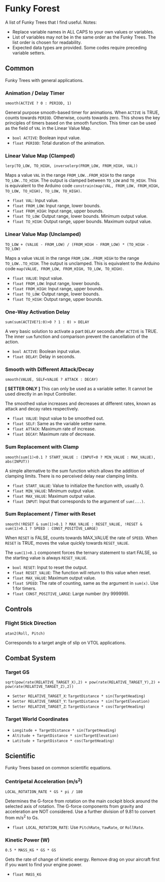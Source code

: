 # Funky Forest

A list of Funky Trees that I find useful. Notes:

- Replace variable names in ALL CAPS to your own values or variables.
- List of variables may not be in the same order as the Funky Trees. The list order is chosen for readability.
- Expected data types are provided. Some codes require preceding variable setters.

## Common

Funky Trees with general applications.

### Animation / Delay Timer

`smooth(ACTIVE ? 0 : PERIOD, 1)`

General purpose smooth-based timer for animations. When `ACTIVE` is TRUE, counts towards `PERIOD`. Otherwise, counts towards zero. This shows the key principles of timers based on the smooth function. This timer can be used as the field of `VAL` in the Linear Value Map.

- `bool ACTIVE`: Boolean input value.
- `float PERIOD`: Total duration of the animation.

### Linear Value Map (Clamped)

`lerp(TO_LOW, TO_HIGH, inverselerp(FROM_LOW, FROM_HIGH, VAL))`

Maps a value `VAL` in the range `FROM_LOW..FROM_HIGH` to the range `TO_LOW..TO_HIGH`. The output is clamped between `TO_LOW` and `TO_HIGH`. This is equivalent to the Arduino code `constrain(map(VAL, FROM_LOW, FROM_HIGH, TO_LOW, TO_HIGH), TO_LOW, TO_HIGH)`.

- `float VAL`: Input value.
- `float FROM_LOW`: Input range, lower bounds.
- `float FROM_HIGH`: Input range, upper bounds.
- `float TO_LOW`: Output range, lower bounds. Minimum output value.
- `float TO_HIGH`: Output range, upper bounds. Maximum output value.

### Linear Value Map (Unclamped)

`TO_LOW + (VALUE - FROM_LOW) / (FROM_HIGH - FROM_LOW) * (TO_HIGH - TO_LOW)`

Maps a value `VALUE` in the range `FROM_LOW..FROM_HIGH` to the range `TO_LOW..TO_HIGH`. The output is unclamped. This is equivalent to the Arduino code `map(VALUE, FROM_LOW, FROM_HIGH, TO_LOW, TO_HIGH)`.

- `float VALUE`: Input value.
- `float FROM_LOW`: Input range, lower bounds.
- `float FROM_HIGH`: Input range, upper bounds.
- `float TO_LOW`: Output range, lower bounds.
- `float TO_HIGH`: Output range, upper bounds.

### One-Way Activation Delay

`sum(sum(ACTIVE?1:0)>0 ? 1 : 0) > DELAY`

A very basic solution to activate a part `DELAY` seconds after `ACTIVE` is TRUE. The inner `sum` function and comparison prevent the cancellation of the action.

- `bool ACTIVE`: Boolean input value.
- `float DELAY`: Delay in seconds.

### Smooth with Different Attack/Decay

`smooth(VALUE, SELF<VALUE ? ATTACK : DECAY)`

**[ SETTER ONLY ]** This can only be used as a variable setter. It cannot be used directly in an Input Controller.

The smoothed value increases and decreases at different rates, known as attack and decay rates respectively.

- `float VALUE`: Input value to be smoothed out.
- `float SELF`: Same as the variable setter name.
- `float ATTACK`: Maximum rate of increase.
- `float DECAY`: Maximum rate of decrease.

### Sum Replacement with Clamp

`smooth(sum(1)<0.1 ? START_VALUE : (INPUT<0 ? MIN_VALUE : MAX_VALUE), abs(INPUT))`

A simple alternative to the sum function which allows the addition of clamping limits. There is no perceived delay near clamping limits.

- `float START_VALUE`: Value to initialize the function with, usually 0.
- `float MIN_VALUE`: Minimum output value.
- `float MAX_VALUE`: Maximum output value.
- `float INPUT`: Input that corresponds to the argument of `sum(...)`.

### Sum Replacement / Timer with Reset

`smooth(!RESET & sum(1)>0.1 ? MAX_VALUE : RESET_VALUE, !RESET & sum(1)>0.1 ? SPEED : CONST_POSITIVE_LARGE)`

When `RESET` is FALSE, counts towards MAX_VALUE the rate of `SPEED`. When `RESET` is TRUE, moves the value quickly towards `RESET_VALUE`.

The `sum(1)>0.1` component forces the ternary statement to start FALSE, so the starting value is always `RESET_VALUE`.

- `bool RESET`: Input to reset the output.
- `float RESET_VALUE`: The function will return to this value when reset.
- `float MAX_VALUE`: Maximum output value.
- `float SPEED`: The rate of counting, same as the argument in `sum(x)`. Use 1 for timers.
- `float CONST_POSITIVE_LARGE`: Large number (try 999999).

## Controls

### Flight Stick Direction

`atan2(Roll, Pitch)`

Corresponds to a target angle of slip on VTOL applications.

## Combat System

### Target GS

`sqrt(pow(rate(RELATIVE_TARGET_X),2) + pow(rate(RELATIVE_TARGET_Y),2) + pow(rate(RELATIVE_TARGET_Z),2))`

- `Setter RELATIVE_TARGET_X`: `TargetDistance * sin(TargetHeading)`
- `Setter RELATIVE_TARGET_Y`: `TargetDistance * sin(TargetElevation)`
- `Setter RELATIVE_TARGET_Z`: `TargetDistance * cos(TargetHeading)`

### Target World Coordinates

- `Longitude + TargetDistance * sin(TargetHeading)`
- `Altitude + TargetDistance * sin(TargetElevation)`
- `Latitude + TargetDistance * cos(TargetHeading)`

## Scientific

Funky Trees based on common scientific equations.

### Centripetal Acceleration (m/s<sup>2</sup>)

`LOCAL_ROTATION_RATE * GS * pi / 180`

Determines the G-force from rotation on the main cockpit block around the selected axis of rotation. The G-force components from gravity and acceleration are NOT considered. Use a further division of 9.81 to convert from m/s<sup>2</sup> to Gs.

- `float LOCAL_ROTATION_RATE`: Use `PitchRate`, `YawRate`, or `RollRate`.

### Kinetic Power (W)

`0.5 * MASS_KG * GS * GS`

Gets the rate of change of kinetic energy. Remove drag on your aircraft first if you want to find your engine power.

- `float MASS_KG`
